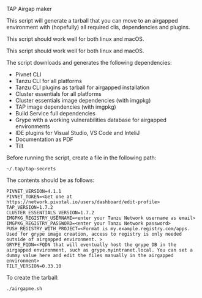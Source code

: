 TAP Airgap maker

This script will generate a tarball that you can move to an airgapped environment with (hopefully) all required clis, dependencies and plugins.

This script should work well for both linux and macOS.

This script should work well for both linux and macOS.

The script downloads and generates the following dependencies:
- Pivnet CLI
- Tanzu CLI for all platforms
- Tanzu CLI plugins as tarball for airgapped installation
- Cluster essentials for all platforms
- Cluster essentials image dependencies (with imgpkg)
- TAP image dependencies (with imgpkg)
- Build Service full dependencies
- Grype with a working vulnerabilities database for airgapped environments
- IDE plugins for Visual Studio, VS Code and InteliJ
- Documentation as PDF
- Tilt

Before running the script, create a file in the following path:

```
~/.tap/tap-secrets
```

The contents should be as follows:

```
PIVNET_VERSION=4.1.1
PIVNET_TOKEN=<Get one at https://network.pivotal.io/users/dashboard/edit-profile>
TAP_VERSION=1.7.2
CLUSTER_ESSENTIALS_VERSION=1.7.2
IMGPKG_REGISTRY_USERNAME=<enter your Tanzu Network username as email>
IMGPKG_REGISTRY_PASSWORD=<enter your Tanzu Network password>
PUSH_REGISTRY_WITH_PROJECT=<Format is my.example.registry.com/apps. Used for grype image creation, access to registry is only needed outside of airgapped environment. >
GRYPE_FQDN=<FQDN that will eventually host the grype DB in the airgapped environment, such as grype.myintranet.local. You can set a dummy value here and edit the files manually in the airgapped environment>
TILT_VERSION=0.33.10
```

To create the tarball:

```
./airgapme.sh
```
